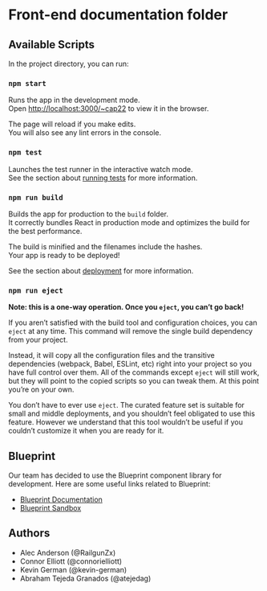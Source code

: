 # Front-end documentation folder

## Available Scripts

In the project directory, you can run:

### `npm start`

Runs the app in the development mode.\
Open [http://localhost:3000/~cap22](http://localhost:3000/~cap22) to view it in the browser.

The page will reload if you make edits.\
You will also see any lint errors in the console.

### `npm test`

Launches the test runner in the interactive watch mode.\
See the section about [running tests](https://facebook.github.io/create-react-app/docs/running-tests) for more information.

### `npm run build`

Builds the app for production to the `build` folder.\
It correctly bundles React in production mode and optimizes the build for the best performance.

The build is minified and the filenames include the hashes.\
Your app is ready to be deployed!

See the section about [deployment](https://facebook.github.io/create-react-app/docs/deployment) for more information.

### `npm run eject`

**Note: this is a one-way operation. Once you `eject`, you can’t go back!**

If you aren’t satisfied with the build tool and configuration choices, you can `eject` at any time. This command will remove the single build dependency from your project.

Instead, it will copy all the configuration files and the transitive dependencies (webpack, Babel, ESLint, etc) right into your project so you have full control over them. All of the commands except `eject` will still work, but they will point to the copied scripts so you can tweak them. At this point you’re on your own.

You don’t have to ever use `eject`. The curated feature set is suitable for small and middle deployments, and you shouldn’t feel obligated to use this feature. However we understand that this tool wouldn’t be useful if you couldn’t customize it when you are ready for it.

## Blueprint

Our team has decided to use the Blueprint component library for development. Here are some useful links related to Blueprint:

- [Blueprint Documentation](https://blueprintjs.com/docs/)
- [Blueprint Sandbox](https://codesandbox.io/s/blueprint-sandbox-et9xy)

## Authors

- Alec Anderson (@RailgunZx)
- Connor Elliott (@connorielliott)
- Kevin German (@kevin-german)
- Abraham Tejeda Granados (@atejedag)
